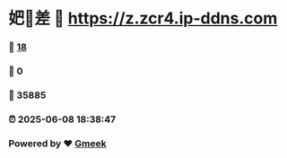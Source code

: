 # 妑🔭差 :link: https://z.zcr4.ip-ddns.com 
### :page_facing_up: [18](https://z.zcr4.ip-ddns.com/tag.html) 
### :speech_balloon: 0 
### :hibiscus: 35885 
### :alarm_clock: 2025-06-08 18:38:47 
### Powered by :heart: [Gmeek](https://github.com/Meekdai/Gmeek)
